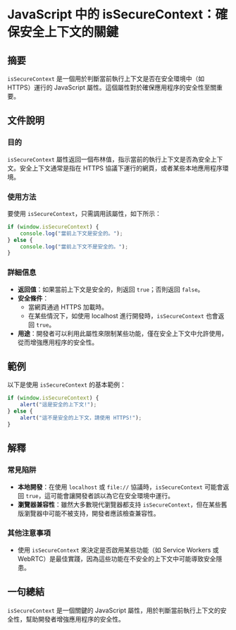 <!--
Meta Description: # JavaScript 中的 isSecureContext：確保安全上下文的關鍵 ## 摘要 `isSecureContext` 是一個用於判斷當前執行上下文是否在安全環境中（如 HTTPS）運行的 JavaScript 屬性。這個屬性對於確保應用程序的安全性至關重要。 ## 文件說明 ### ...
Meta Keywords: issecurecontext, javascript, https, true, window
-->

# JavaScript 中的 isSecureContext：確保安全上下文的關鍵

## 摘要
`isSecureContext` 是一個用於判斷當前執行上下文是否在安全環境中（如 HTTPS）運行的 JavaScript 屬性。這個屬性對於確保應用程序的安全性至關重要。

## 文件說明
### 目的
`isSecureContext` 屬性返回一個布林值，指示當前的執行上下文是否為安全上下文。安全上下文通常是指在 HTTPS 協議下運行的網頁，或者某些本地應用程序環境。

### 使用方法
要使用 `isSecureContext`，只需調用該屬性，如下所示：

```javascript
if (window.isSecureContext) {
    console.log("當前上下文是安全的。");
} else {
    console.log("當前上下文不是安全的。");
}
```

### 詳細信息
- **返回值**：如果當前上下文是安全的，則返回 `true`；否則返回 `false`。
- **安全條件**：
  - 當網頁通過 HTTPS 加載時。
  - 在某些情況下，如使用 localhost 進行開發時，`isSecureContext` 也會返回 `true`。
- **用途**：開發者可以利用此屬性來限制某些功能，僅在安全上下文中允許使用，從而增強應用程序的安全性。

## 範例
以下是使用 `isSecureContext` 的基本範例：

```javascript
if (window.isSecureContext) {
    alert("這是安全的上下文!");
} else {
    alert("這不是安全的上下文，請使用 HTTPS!");
}
```

## 解釋
### 常見陷阱
- **本地開發**：在使用 `localhost` 或 `file://` 協議時，`isSecureContext` 可能會返回 `true`，這可能會讓開發者誤以為它在安全環境中運行。
- **瀏覽器兼容性**：雖然大多數現代瀏覽器都支持 `isSecureContext`，但在某些舊版瀏覽器中可能不被支持，開發者應該檢查兼容性。

### 其他注意事項
- 使用 `isSecureContext` 來決定是否啟用某些功能（如 Service Workers 或 WebRTC）是最佳實踐，因為這些功能在不安全的上下文中可能導致安全隱患。

## 一句總結
`isSecureContext` 是一個關鍵的 JavaScript 屬性，用於判斷當前執行上下文的安全性，幫助開發者增強應用程序的安全性。